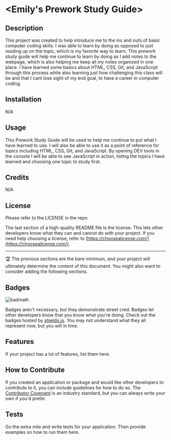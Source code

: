 # <Emily's Prework Study Guide>

## Description

This project was created to help introduce me to the ins and outs of basic computer coding skills. I was able to learn by doing as opposed to just reading up on the topic, which is my favorite way to learn. This prework study guide will help me continue to learn by doing as I add notes to the webpage, which is also helping me keep all my notes organized in one place. I have learned some basics about HTML, CSS, Git, and JavaScript through this process while also learning just how challenging this class will be and that I cant lose sight of my end goal, to have a career in computer coding.

## Installation

N/A

## Usage

This Prework Study Guide will be used to help me continue to put what I have learned to use. I will also be able to use it as a point of reference for topics including HTML, CSS, Git, and JavaScript. By opening DEV tools in the console I will be able to see JavaScript in action, listing the topics I have learned and choosing one topic to study first.

## Credits

N/A

## License

Please refer to the LICENSE in the repo.

The last section of a high-quality README file is the license. This lets other developers know what they can and cannot do with your project. If you need help choosing a license, refer to [https://choosealicense.com/](https://choosealicense.com/).

---

🏆 The previous sections are the bare minimum, and your project will ultimately determine the content of this document. You might also want to consider adding the following sections.

## Badges

![badmath](https://img.shields.io/github/languages/top/nielsenjared/badmath)

Badges aren't necessary, but they demonstrate street cred. Badges let other developers know that you know what you're doing. Check out the badges hosted by [shields.io](https://shields.io/). You may not understand what they all represent now, but you will in time.

## Features

If your project has a lot of features, list them here.

## How to Contribute

If you created an application or package and would like other developers to contribute to it, you can include guidelines for how to do so. The [Contributor Covenant](https://www.contributor-covenant.org/) is an industry standard, but you can always write your own if you'd prefer.

## Tests

Go the extra mile and write tests for your application. Then provide examples on how to run them here.
